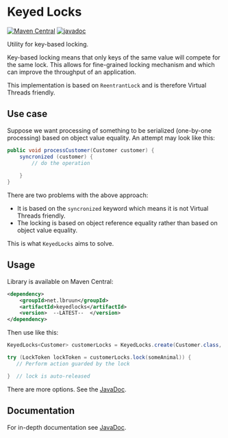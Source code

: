 # Keyed Locks
[![Maven Central](https://maven-badges.herokuapp.com/maven-central/net.lbruun/keyedlocks/badge.svg)](https://maven-badges.herokuapp.com/maven-central/net.lbruun/keyedlocks)
[![javadoc](https://javadoc.io/badge2/net.lbruun/keyedlocks/javadoc.svg)](https://javadoc.io/doc/net.lbruun/keyedlocks) 

Utility for key-based locking.

Key-based locking means that only keys of the same value will compete for the same lock. This allows
for fine-grained locking mechanism and which can improve the throughput of an application.

This implementation is based on `ReentrantLock` and is therefore Virtual Threads friendly.


## Use case

Suppose we want processing of something to be serialized (one-by-one processing) based on object value
equality. An attempt may look like this:

```java
public void processCustomer(Customer customer) {
    syncronized (customer) {
        // do the operation 
        
    }
}
```

There are two problems with the above approach:

* It is based on the `syncronized` keyword which means it is not Virtual Threads friendly.
* The locking is based on object reference equality rather than based on object value equality.

This is what `KeyedLocks` aims to solve.


## Usage

Library is available on Maven Central:

```xml
<dependency>
    <groupId>net.lbruun</groupId>
    <artifactId>keyedlocks</artifactId>
    <version>  --LATEST--  </version>
</dependency>
```

Then use like this:

```java
KeyedLocks<Customer> customerLocks = KeyedLocks.create(Customer.class, true);

try (LockToken lockToken = customerLocks.lock(someAnimal)) {
   // Perform action guarded by the lock

}  // lock is auto-released
```

There are more options. See the [JavaDoc](https://javadoc.io/doc/net.lbruun/keyedlocks).


## Documentation

For in-depth documentation see [JavaDoc](https://javadoc.io/doc/net.lbruun/keyedlocks).

